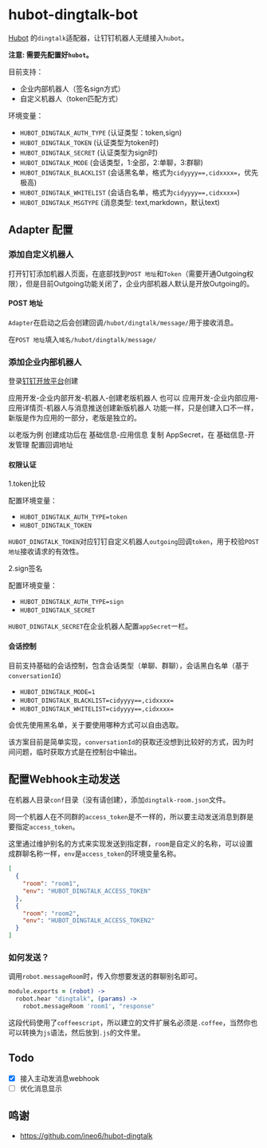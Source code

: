 # hubot-dingtalk-bot

[Hubot](http://hubot.github.com/) 的`dingtalk`适配器，让钉钉机器人无缝接入`hubot`。

**注意: 需要先配置好`hubot`。**

目前支持：

- 企业内部机器人（签名sign方式）
- 自定义机器人（token匹配方式）

环境变量：

- `HUBOT_DINGTALK_AUTH_TYPE` (认证类型：token,sign)
- `HUBOT_DINGTALK_TOKEN` (认证类型为token时)
- `HUBOT_DINGTALK_SECRET` (认证类型为sign时)
- `HUBOT_DINGTALK_MODE` (会话类型，1:全部，2:单聊，3:群聊)
- `HUBOT_DINGTALK_BLACKLIST` (会话黑名单，格式为`cidyyyy==,cidxxxx=`，优先极高)
- `HUBOT_DINGTALK_WHITELIST` (会话白名单，格式为`cidyyyy==,cidxxxx=`)
- `HUBOT_DINGTALK_MSGTYPE` (消息类型: text,markdown，默认text)

## Adapter 配置

### 添加自定义机器人

打开钉钉添加机器人页面，在底部找到`POST 地址`和`Token`（需要开通Outgoing权限），但是目前Outgoing功能关闭了，企业内部机器人默认是开放Outgoing的。

#### POST 地址

`Adapter`在启动之后会创建回调`/hubot/dingtalk/message/`用于接收消息。

在`POST 地址`填入`域名/hubot/dingtalk/message/`

### 添加企业内部机器人

登录[钉钉开放平台](https://open-dev.dingtalk.com/fe/app#/corp/robot)创建

应用开发-企业内部开发-机器人-创建老版机器人
也可以 应用开发-企业内部应用-应用详情页-机器人与消息推送创建新版机器人
功能一样，只是创建入口不一样，新版是作为应用的一部分，老版是独立的。

以老版为例
创建成功后在 基础信息-应用信息 复制 AppSecret，在 基础信息-开发管理 配置回调地址

#### 权限认证

1.token比较

配置环境变量：

- `HUBOT_DINGTALK_AUTH_TYPE=token`
- `HUBOT_DINGTALK_TOKEN`

`HUBOT_DINGTALK_TOKEN`对应钉钉自定义机器人`outgoing`回调`token`，用于校验`POST 地址`接收请求的有效性。


2.sign签名

配置环境变量：

- `HUBOT_DINGTALK_AUTH_TYPE=sign`
- `HUBOT_DINGTALK_SECRET`

`HUBOT_DINGTALK_SECRET`在企业机器人配置`appSecret`一栏。

#### 会话控制

目前支持基础的会话控制，包含会话类型（单聊、群聊），会话黑白名单（基于`conversationId`）

- `HUBOT_DINGTALK_MODE=1`
- `HUBOT_DINGTALK_BLACKLIST=cidyyyy==,cidxxxx=`
- `HUBOT_DINGTALK_WHITELIST=cidyyyy==,cidxxxx=`

会优先使用黑名单，关于要使用哪种方式可以自由选取。

该方案目前是简单实现，`conversationId`的获取还没想到比较好的方式，因为时间问题，临时获取方式是在控制台中输出。

## 配置Webhook主动发送

在机器人目录`conf`目录（没有请创建），添加`dingtalk-room.json`文件。

同一个机器人在不同群的`access_token`是不一样的，所以要主动发送消息到群是要指定`access_token`。

这里通过维护别名的方式来实现发送到指定群，`room`是自定义的名称，可以设置成群聊名称一样，`env`是`access_token`的环境变量名称。

```json
[
  {
    "room": "room1",
    "env": "HUBOT_DINGTALK_ACCESS_TOKEN"
  },
  {
    "room": "room2",
    "env": "HUBOT_DINGTALK_ACCESS_TOKEN2"
  }
]
```

### 如何发送？

调用`robot.messageRoom`时，传入你想要发送的群聊别名即可。

```coffeescript
module.exports = (robot) ->
  robot.hear "dingtalk", (params) ->
    robot.messageRoom 'room1', "response"
```

这段代码使用了`coffeescript`，所以建立的文件扩展名必须是`.coffee`，当然你也可以转换为`js`语法，然后放到`.js`的文件里。

## Todo

- [x] 接入主动发消息webhook
- [ ] 优化消息显示

## 鸣谢

- https://github.com/ineo6/hubot-dingtalk
